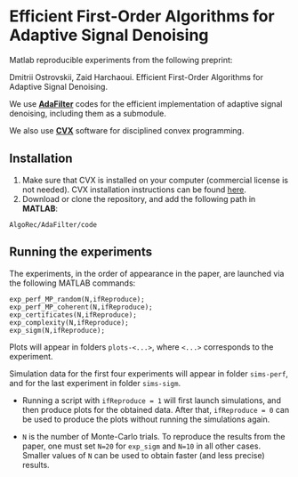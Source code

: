 # Efficient First-Order Algorithms for Adaptive Signal Denoising

Matlab reproducible experiments from the following preprint:

Dmitrii Ostrovskii, Zaid Harchaoui. Efficient First-Order Algorithms for Adaptive Signal Denoising. 

We use [**AdaFilter**](https://github.com/ostrodmit/AdaFilter) codes for the efficient implementation of adaptive signal denoising, including them as a submodule.

We also use [**CVX**](http://cvxr.com/cvx/) software for disciplined convex programming.

## Installation

1. Make sure that CVX is installed on your computer (commercial license is not needed). CVX installation instructions can be found [here](http://cvxr.com/cvx/doc/install.html).
2. Download or clone the repository, and add the following path in **MATLAB**:
```
AlgoRec/AdaFilter/code
```

## Running the experiments
The experiments, in the order of appearance in the paper, are launched via the following MATLAB commands: 
```
exp_perf_MP_random(N,ifReproduce);
exp_perf_MP_coherent(N,ifReproduce);
exp_certificates(N,ifReproduce);
exp_complexity(N,ifReproduce);
exp_sigm(N,ifReproduce);
```
Plots will appear in folders ``plots-<...>``, where ``<...>`` corresponds to the experiment. 

Simulation data for the first four experiments will appear in folder ``sims-perf``, and for the last experiment in folder ``sims-sigm``.

- Running a script with ``ifReproduce = 1`` will first launch simulations, and then produce plots for the obtained data. 
After that, ``ifReproduce = 0`` can be used to produce the plots without running the simulations again.

- ``N`` is the number of Monte-Carlo trials. To reproduce the results from the paper, one must set ``N=20`` for ``exp_sigm`` and ``N=10`` in all other cases. Smaller values of ``N`` can be used to obtain faster (and less precise) results.
